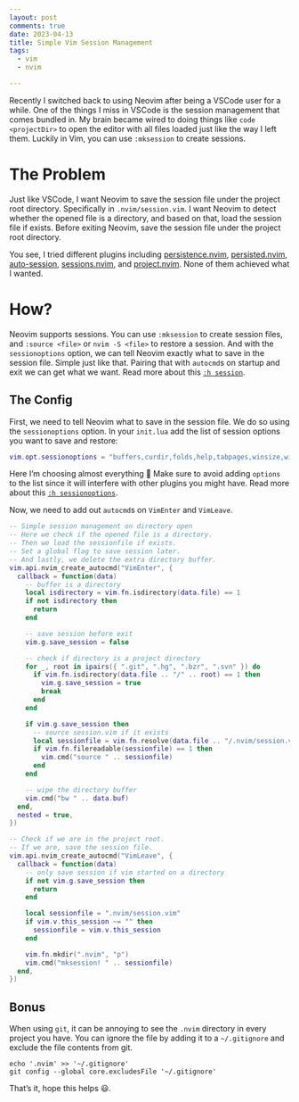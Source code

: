 ```yaml
---
layout: post
comments: true
date: 2023-04-13
title: Simple Vim Session Management
tags:
  - vim
  - nvim

---
```


Recently I switched back to using Neovim after being a VSCode user for a while. One of the things I miss in VSCode is the session management that comes bundled in. My brain became wired to doing things like `code <projectDir>` to open the editor with all files loaded just like the way I left them. Luckily in Vim, you can use `:mksession` to create sessions.


# The Problem


Just like VSCode, I want Neovim to save the session file under the project root directory. Specifically in `.nvim/session.vim`. I want Neovim to detect whether the opened file is a directory, and based on that, load the session file if exists. Before exiting Neovim, save the session file under the project root directory.


You see, I tried different plugins including [persistence.nvim](https://github.com/folke/persistence.nvim), [persisted.nvim](https://github.com/olimorris/persisted.nvim), [auto-session](https://github.com/rmagatti/auto-session), [sessions.nvim](https://github.com/natecraddock/sessions.nvim), and [project.nvim](https://github.com/ahmedkhalf/project.nvim). None of them achieved what I wanted.


# How?


Neovim supports sessions. You can use `:mksession` to create session files, and `:source <file>` or `nvim -S <file>` to restore a session. And with the `sessionoptions` option, we can tell Neovim exactly what to save in the session file. Simple just like that. Pairing that with `autocmd`s on startup and exit we can get what we want. Read more about this [`:h session`](https://neovim.io/doc/user/usr_21.html#21.4).


## The Config


First, we need to tell Neovim what to save in the session file. We do so using the `sessionoptions` option. In your `init.lua` add the list of session options you want to save and restore:


```lua
vim.opt.sessionoptions = "buffers,curdir,folds,help,tabpages,winsize,winpos,terminal,localoptions"
```


Here I’m choosing almost everything 🙂 Make sure to avoid adding `options` to the list since it will interfere with other plugins you might have. Read more about this [`:h sessionoptions`](https://neovim.io/doc/user/options.html#%27sessionoptions%27).


Now, we need to add out `autocmd`s on `VimEnter` and `VimLeave`. 


```lua
-- Simple session management on directory open
-- Here we check if the opened file is a directory.
-- Then we load the sessionfile if exists.
-- Set a global flag to save session later.
-- And lastly, we delete the extra directory buffer.
vim.api.nvim_create_autocmd("VimEnter", {
  callback = function(data)
    -- buffer is a directory
    local isdirectory = vim.fn.isdirectory(data.file) == 1
    if not isdirectory then
      return
    end

    -- save session before exit
    vim.g.save_session = false

    -- check if directory is a project directory
    for _, root in ipairs({ ".git", ".hg", ".bzr", ".svn" }) do
      if vim.fn.isdirectory(data.file .. "/" .. root) == 1 then
        vim.g.save_session = true
        break
      end
    end

    if vim.g.save_session then
      -- source session.vim if it exists
      local sessionfile = vim.fn.resolve(data.file .. "/.nvim/session.vim")
      if vim.fn.filereadable(sessionfile) == 1 then
        vim.cmd("source " .. sessionfile)
      end
    end

    -- wipe the directory buffer
    vim.cmd("bw " .. data.buf)
  end,
  nested = true,
})

-- Check if we are in the project root.
-- If we are, save the session file.
vim.api.nvim_create_autocmd("VimLeave", {
  callback = function(data)
    -- only save session if vim started on a directory
    if not vim.g.save_session then
      return
    end

    local sessionfile = ".nvim/session.vim"
    if vim.v.this_session ~= "" then
      sessionfile = vim.v.this_session
    end

    vim.fn.mkdir(".nvim", "p")
    vim.cmd("mksession! " .. sessionfile)
  end,
})
```


## Bonus


When using `git`, it can be annoying to see the `.nvim` directory in every project you have. You can ignore the file by adding it to a `~/.gitignore` and exclude the file contents from git.


```shell
echo '.nvim' >> '~/.gitignore'
git config --global core.excludesFile '~/.gitignore'
```


That’s it, hope this helps 😃.

